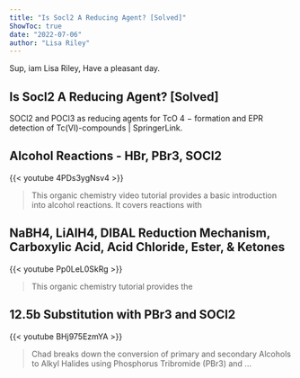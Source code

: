 ```yaml
---
title: "Is Socl2 A Reducing Agent? [Solved]"
ShowToc: true 
date: "2022-07-06"
author: "Lisa Riley" 
---
```


Sup, iam Lisa Riley, Have a pleasant day.
## Is Socl2 A Reducing Agent? [Solved]
SOCl2 and POCl3 as reducing agents for TcO 4 − formation and EPR detection of Tc(VI)-compounds | SpringerLink.

## Alcohol Reactions - HBr, PBr3, SOCl2
{{< youtube 4PDs3ygNsv4 >}}
>This organic chemistry video tutorial provides a basic introduction into alcohol reactions. It covers reactions with 

## NaBH4, LiAlH4, DIBAL Reduction Mechanism, Carboxylic Acid, Acid Chloride, Ester, & Ketones
{{< youtube Pp0LeL0SkRg >}}
>This organic chemistry tutorial provides the 

## 12.5b Substitution with PBr3 and SOCl2
{{< youtube BHj975EzmYA >}}
>Chad breaks down the conversion of primary and secondary Alcohols to Alkyl Halides using Phosphorus Tribromide (PBr3) and ...

